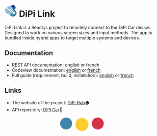 # <img src="gitassets/icon.png" width="40"> DiPi Link
DiPi Link is a React.js project to remotely connect to the DiPi Car device. Designed to work on various screen sizes and input methods. The app is bundled inside hybrid apps to target multiple systems and devices.

## Documentation

- REST API documentation: [english](https://github.com/Teaflex/dipicar/blob/master/doc/API-doc-en.md) or [french](https://github.com/Teaflex/dipicar/blob/master/doc/API-doc-fr.md)
- Codeview documentation: [english](/doc/CODEVIEW-doc-en.md) or [french](/doc/CODEVIEW-doc-fr.md)
- Full guide (requirement, build, installation): [english](https://saison.one/dipihub/en/#/docs/build) or [french](https://saison.one/dipihub/fr/#/docs/build)

## Links

- The website of the project: [DiPi Hub](https://saison.one/dipihub/en/#/)🏠
- API repository: [DiPi Car](https://github.com/Teaflex/dipicar)🚗

<p align="center"><img src="gitassets/dipi.png"/></p>